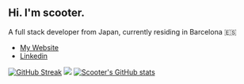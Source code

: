 ## Hi. I'm scooter.
A full stack developer from Japan, currently residing in Barcelona 🇪🇸
- [My Website](https://www.ryuichirosuzuki.com/)
- [Linkedin](https://www.linkedin.com/in/suzukiryuichiro/)

[![GitHub Streak](https://streak-stats.demolab.com?user=SuzukiRyuichiro&theme=vue-dark)](https://git.io/streak-stats)
[![](https://visitcount.itsvg.in/api?id=SuzukiRyuichiro&label=Profile%20Views&color=12&icon=5&pretty=true)](https://visitcount.itsvg.in)
[![Scooter's GitHub stats](https://github-readme-stats.vercel.app/api?username=SuzukiRyuichiro&count_private=true&show_icons=true&theme=dracula)](https://github.com/anuraghazra/github-readme-stats)
